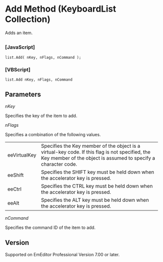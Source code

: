 # Add Method (KeyboardList Collection)

Adds an item.

## 

### \[JavaScript\]

```
list.Add( nKey, nFlags, nCommand );
```

### \[VBScript\]

```
list.Add nKey, nFlags, nCommand
```

## Parameters

_nKey_

Specifies the key of the item to add.

_nFlags_

Specifies a combination of the following values.

|     |     |
| --- | --- |
| eeVirtualKey | Specifies the Key member of the object is a virtual-key code. If this flag is not specified, the Key member of the object is assumed to specify a character code. |
| eeShift | Specifies the SHIFT key must be held down when the accelerator key is pressed. |
| eeCtrl | Specifies the CTRL key must be held down when the accelerator key is pressed. |
| eeAlt | Specifies the ALT key must be held down when the accelerator key is pressed. |

_nCommand_

Specifies the command ID of the item to add.

## Version

Supported on EmEditor Professional Version 7.00 or later.
